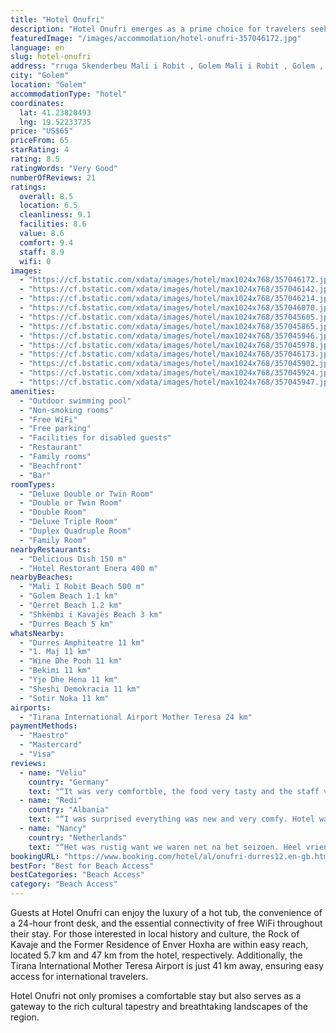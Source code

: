 ```yaml
---
title: "Hotel Onufri"
description: "Hotel Onufri emerges as a prime choice for travelers seeking a blend of comfort and convenience in Golem."
featuredImage: "/images/accommodation/hotel-onufri-357046172.jpg"
language: en
slug: hotel-onufri
address: "rruga Skenderbeu Mali i Robit , Golem Mali i Robit , Golem , Durres, 2504 Golem, Albania"
city: "Golem"
location: "Golem"
accommodationType: "hotel"
coordinates:
  lat: 41.23820493
  lng: 19.52233735
price: "US$65"
priceFrom: 65
starRating: 4
rating: 8.5
ratingWords: "Very Good"
numberOfReviews: 21
ratings:
  overall: 8.5
  location: 6.5
  cleanliness: 9.1
  facilities: 8.6
  value: 8.6
  comfort: 9.4
  staff: 8.9
  wifi: 0
images:
  - "https://cf.bstatic.com/xdata/images/hotel/max1024x768/357046172.jpg?k=be81573e41198114354ffee160b56693163bafe2184b025e5734793b9df95086&o=&hp=1"
  - "https://cf.bstatic.com/xdata/images/hotel/max1024x768/357046142.jpg?k=6b54451b721fca910d59305ad1ece2db489a5d943b433fa81d370dad908158f9&o=&hp=1"
  - "https://cf.bstatic.com/xdata/images/hotel/max1024x768/357046214.jpg?k=938abc61b652902491379ba6ddcc1638e1a5d67ab4f732880a3cb49ca8b7858f&o=&hp=1"
  - "https://cf.bstatic.com/xdata/images/hotel/max1024x768/357046070.jpg?k=b1ec859538fb03efb5fd17e087c17434d5fed7f5787ec38fe0077b022f65d117&o=&hp=1"
  - "https://cf.bstatic.com/xdata/images/hotel/max1024x768/357045605.jpg?k=61832830c178a3130762d2cba41508ced9b56d9b8fdc800bb4bedb2bb3c73e14&o=&hp=1"
  - "https://cf.bstatic.com/xdata/images/hotel/max1024x768/357045865.jpg?k=161b0f4114289ce9b57e6b40e664ae3ac120004fd2a6a7c65440b6a9ab7d50cb&o=&hp=1"
  - "https://cf.bstatic.com/xdata/images/hotel/max1024x768/357045946.jpg?k=9140ce3fa3bbf98eed85e60f075496f6d9b0a148fe224d0a3ac8bb807a3d565b&o=&hp=1"
  - "https://cf.bstatic.com/xdata/images/hotel/max1024x768/357045978.jpg?k=a0d4c7dc16344951a1a21e1d449ab1f1d2c8223a5a0b22f7cfd816586a616b9e&o=&hp=1"
  - "https://cf.bstatic.com/xdata/images/hotel/max1024x768/357046173.jpg?k=447005c90cdf6e7c856461394846bf6204cfbfaab25931356145d78781f3c254&o=&hp=1"
  - "https://cf.bstatic.com/xdata/images/hotel/max1024x768/357045902.jpg?k=50c843965d18a53bf69512fc30abab0c1888b48bce85233826df422c08d439cd&o=&hp=1"
  - "https://cf.bstatic.com/xdata/images/hotel/max1024x768/357045924.jpg?k=8e6a150ee3bb427a996346325b26cb6dd4021c8683da52230e21be92d44d005b&o=&hp=1"
  - "https://cf.bstatic.com/xdata/images/hotel/max1024x768/357045947.jpg?k=1f6e07d8dbe5d877947ea26ced44544fa7301b2a21f13c1ba4ac1831d1e8bd44&o=&hp=1"
amenities:
  - "Outdoor swimming pool"
  - "Non-smoking rooms"
  - "Free WiFi"
  - "Free parking"
  - "Facilities for disabled guests"
  - "Restaurant"
  - "Family rooms"
  - "Beachfront"
  - "Bar"
roomTypes:
  - "Deluxe Double or Twin Room"
  - "Double or Twin Room"
  - "Double Room"
  - "Deluxe Triple Room"
  - "Duplex Quadruple Room"
  - "Family Room"
nearbyRestaurants:
  - "Delicious Dish 150 m"
  - "Hotel Restorant Enera 400 m"
nearbyBeaches:
  - "Mali I Robit Beach 500 m"
  - "Golem Beach 1.1 km"
  - "Qerret Beach 1.2 km"
  - "Shkëmbi i Kavajës Beach 3 km"
  - "Durres Beach 5 km"
whatsNearby:
  - "Durres Amphiteatre 11 km"
  - "1. Maj 11 km"
  - "Wine Dhe Pooh 11 km"
  - "Bekimi 11 km"
  - "Yje Dhe Hena 11 km"
  - "Sheshi Demokracia 11 km"
  - "Sotir Noka 11 km"
airports:
  - "Tirana International Airport Mother Teresa 24 km"
paymentMethods:
  - "Maestro"
  - "Mastercard"
  - "Visa"
reviews:
  - name: "Veliu"
    country: "Germany"
    text: "“It was very comfortble, the food very tasty and the staff very kind.”"
  - name: "Redi"
    country: "Albania"
    text: "“I was surprised everything was new and very comfy. Hotel was good and very clean. The staff was very helpful and polite. The room was clean and had all the necessary utilities. Great place to be and not so far from the beach.”"
  - name: "Nancy"
    country: "Netherlands"
    text: "“Het was rustig want we waren net na het seizoen. Heel vriendelijk personeel en een gezellige eigenaar met mooie verhalen.”"
bookingURL: "https://www.booking.com/hotel/al/onufri-durres12.en-gb.html?aid=8035640"
bestFor: "Best for Beach Access"
bestCategories: "Beach Access"
category: "Beach Access"
---
```


Guests at Hotel Onufri can enjoy the luxury of a hot tub, the convenience of a 24-hour front desk, and the essential connectivity of free WiFi throughout their stay. For those interested in local history and culture, the Rock of Kavaje and the Former Residence of Enver Hoxha are within easy reach, located 5.7 km and 47 km from the hotel, respectively. Additionally, the Tirana International Mother Teresa Airport is just 41 km away, ensuring easy access for international travelers.

Hotel Onufri not only promises a comfortable stay but also serves as a gateway to the rich cultural tapestry and breathtaking landscapes of the region.